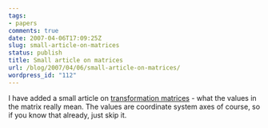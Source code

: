```yaml
---
tags:
- papers
comments: true
date: 2007-04-06T17:09:25Z
slug: small-article-on-matrices
status: publish
title: Small article on matrices
url: /blog/2007/04/06/small-article-on-matrices/
wordpress_id: "112"
---
```


I have added a small article on [transformation matrices](/texts/matrices.html) - what the values in the matrix really mean. The values are coordinate system axes of course, so if you know that already, just skip it.
